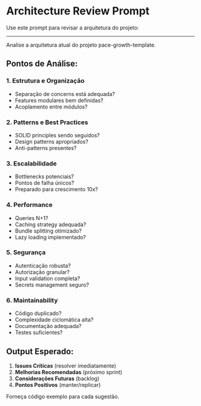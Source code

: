 # Architecture Review Prompt

Use este prompt para revisar a arquitetura do projeto:

---

Analise a arquitetura atual do projeto pace-growth-template.

## Pontos de Análise:

### 1. Estrutura e Organização
- Separação de concerns está adequada?
- Features modulares bem definidas?
- Acoplamento entre módulos?

### 2. Patterns e Best Practices
- SOLID principles sendo seguidos?
- Design patterns apropriados?
- Anti-patterns presentes?

### 3. Escalabilidade
- Bottlenecks potenciais?
- Pontos de falha únicos?
- Preparado para crescimento 10x?

### 4. Performance
- Queries N+1?
- Caching strategy adequada?
- Bundle splitting otimizado?
- Lazy loading implementado?

### 5. Segurança
- Autenticação robusta?
- Autorização granular?
- Input validation completa?
- Secrets management seguro?

### 6. Maintainability
- Código duplicado?
- Complexidade ciclomática alta?
- Documentação adequada?
- Testes suficientes?

## Output Esperado:

1. **Issues Críticas** (resolver imediatamente)
2. **Melhorias Recomendadas** (próximo sprint)
3. **Considerações Futuras** (backlog)
4. **Pontos Positivos** (manter/replicar)

Forneça código exemplo para cada sugestão.